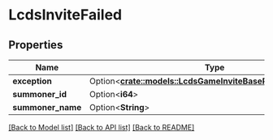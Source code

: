 # LcdsInviteFailed

## Properties

Name | Type | Description | Notes
------------ | ------------- | ------------- | -------------
**exception** | Option<[**crate::models::LcdsGameInviteBaseRuntimeException**](LcdsGameInviteBaseRuntimeException.md)> |  | [optional]
**summoner_id** | Option<**i64**> |  | [optional]
**summoner_name** | Option<**String**> |  | [optional]

[[Back to Model list]](../README.md#documentation-for-models) [[Back to API list]](../README.md#documentation-for-api-endpoints) [[Back to README]](../README.md)


